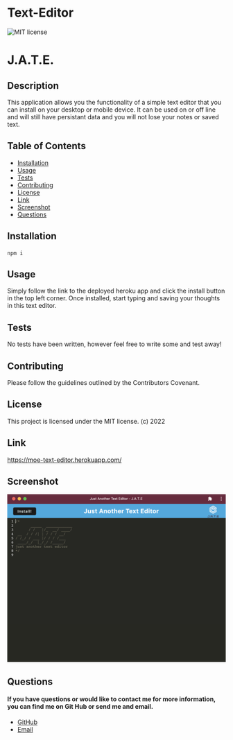 # Text-Editor

![MIT license](https://img.shields.io/badge/MIT-license-blue)

# J.A.T.E.

## Description

This application allows you the functionality of a simple text editor that you can install on your desktop or mobile device. It can be used on or off line and will still have persistant data and you will not lose your notes or saved text.

## Table of Contents

- [Installation](#installation)
- [Usage](#usage)
- [Tests](#tests)
- [Contributing](#contributing)
- [License](#license)
- [Link](#link)
- [Screenshot](#screenshot)
- [Questions](#questions)

## Installation

    npm i

## Usage

Simply follow the link to the deployed heroku app and click the install button in the top left corner. Once installed, start typing and saving your thoughts in this text editor.

## Tests

No tests have been written, however feel free to write some and test away!

## Contributing

Please follow the guidelines outlined by the Contributors Covenant.

## License

This project is licensed under the MIT license. (c) 2022

## Link

https://moe-text-editor.herokuapp.com/

## Screenshot

![J.A.T.E.](./imgs/jate-screenshot.png)

## Questions

#### If you have questions or would like to contact me for more information, you can find me on Git Hub or send me and email.

- [GitHub](https://github.com/MohEssmat)
- [Email](mohamedessmat80@gmail.com)

